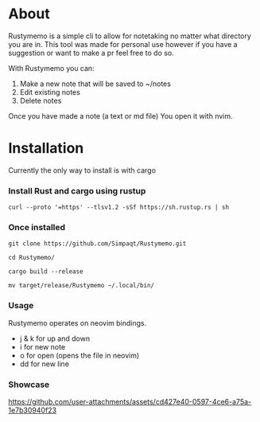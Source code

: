 # About

Rustymemo is a simple cli to allow for notetaking no matter what directory you are in. This tool was made for personal use however if you have a suggestion or want to make a pr feel free to do so.

With Rustymemo you can:

1. Make a new note that will be saved to ~/notes
2. Edit existing notes
3. Delete notes

Once you have made a note (a text or md file) You open it with nvim.

# Installation

Currently the only way to install is with cargo

### Install Rust and cargo using rustup

```
curl --proto '=https' --tlsv1.2 -sSf https://sh.rustup.rs | sh
```

### Once installed


```
git clone https://github.com/Simpaqt/Rustymemo.git

cd Rustymemo/

cargo build --release

mv target/release/Rustymemo ~/.local/bin/
```

### Usage

Rustymemo operates on neovim bindings.

- j & k for up and down
- i for new note
- o for open (opens the file in neovim)
- dd for new line

### Showcase


https://github.com/user-attachments/assets/cd427e40-0597-4ce6-a75a-1e7b30940f23
